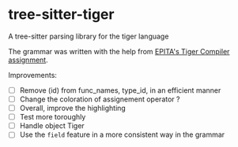 # tree-sitter-tiger

A tree-sitter parsing library for the tiger language

The grammar was written with the help from [EPITA's Tiger Compiler assignment](https://assignments.lrde.epita.fr/reference_manual/reference_manual.html).

Improvements:
- [ ] Remove (id) from func_names, type_id, in an efficient manner
- [ ] Change the coloration of assignement operator ?
- [ ] Overall, improve the highlighting
- [ ] Test more toroughly
- [ ] Handle object Tiger
- [ ] Use the `field` feature in a more consistent way in the grammar